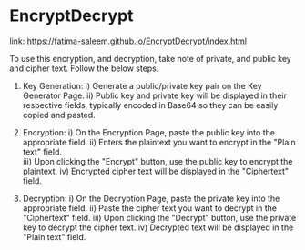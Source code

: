 # EncryptDecrypt

link: https://fatima-saleem.github.io/EncryptDecrypt/index.html

To use this encryption, and decryption, take note of private, and public key and cipher text. Follow the below steps.
1.	Key Generation: 
i)	Generate a public/private key pair on the Key Generator Page.
ii)	Public key and private key will be displayed in their respective fields, typically encoded in Base64 so they can be easily copied and pasted. 

2.	Encryption: 
i)	On the Encryption Page, paste the public key into the appropriate field. 
ii)	Enters the plaintext you want to encrypt in the "Plain text" field.  
iii)	Upon clicking the "Encrypt" button, use the public key to encrypt the plaintext. 
iv)	Encrypted cipher text will be displayed in the "Ciphertext" field. 

3.	Decryption: 
i)	On the Decryption Page, paste the private key into the appropriate field. 
ii)	Paste the cipher text you want to decrypt in the "Ciphertext" field. 
iii)	Upon clicking the "Decrypt" button, use the private key to decrypt the cipher text. 
iv)	Decrypted text will be displayed in the "Plain text" field.
